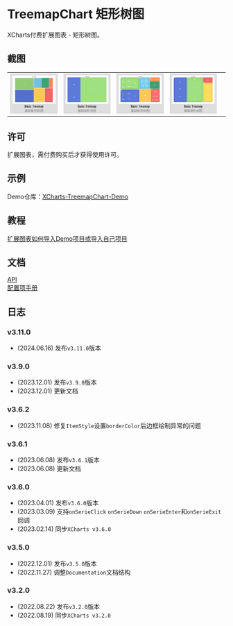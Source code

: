 # TreemapChart 矩形树图

XCharts付费扩展图表 - 矩形树图。

## 截图

||||||
| :--: | :--: | :--: | :--: | :--: |
|![Treemap01](Documentation~/zh/img/Treemap01.png) |![Treemap02](Documentation~/zh/img/Treemap02.png) |![Treemap03](Documentation~/zh/img/Treemap03.png) |![Treemap04](Documentation~/zh/img/Treemap04.png) |

## 许可

扩展图表，需付费购买后才获得使用许可。

## 示例

Demo仓库：[XCharts-TreemapChart-Demo](https://github.com/XCharts-Team/XCharts-TreemapChart-Demo)

## 教程

[扩展图表如何导入Demo项目或导入自己项目](https://github.com/XCharts-Team/XCharts-Demo)

## 文档

[API](Documentation~/zh/api.md)  
[配置项手册](Documentation~/zh/configuration.md)  

## 日志

### v3.11.0

* (2024.06.16) 发布`v3.11.0`版本

### v3.9.0

* (2023.12.01) 发布`v3.9.0`版本
* (2023.12.01) 更新文档

### v3.6.2

* (2023.11.08) 修复`ItemStyle`设置`borderColor`后边框绘制异常的问题

### v3.6.1

* (2023.06.08) 发布`v3.6.1`版本
* (2023.06.08) 更新文档

### v3.6.0

* (2023.04.01) 发布`v3.6.0`版本
* (2023.03.09) 支持`onSerieClick` `onSerieDown` `onSerieEnter`和`onSerieExit`回调
* (2023.02.14) 同步`XCharts v3.6.0`

### v3.5.0

* (2022.12.01) 发布`v3.5.0`版本
* (2022.11.27) 调整`Documentation`文档结构

### v3.2.0

* (2022.08.22) 发布`v3.2.0`版本
* (2022.08.19) 同步`XCharts v3.2.0`
